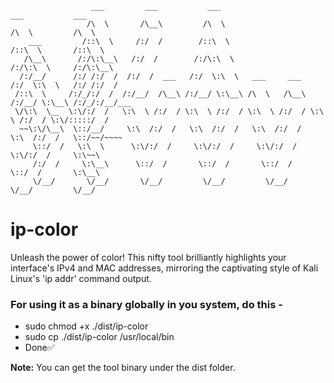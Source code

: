 
```
                  ___         ___           ___                         ___           ___     
                 /\  \       /\__\         /\  \                       /\  \         /\  \    
    ___         /::\  \     /:/  /        /::\  \                     /::\  \       /::\  \   
   /\__\       /:/\:\__\   /:/  /        /:/\:\  \                   /:/\:\  \     /:/\:\__\  
  /:/__/      /:/ /:/  /  /:/  /  ___   /:/  \:\  \   ___     ___   /:/  \:\  \   /:/ /:/  /  
 /::\  \     /:/_/:/  /  /:/__/  /\__\ /:/__/ \:\__\ /\  \   /\__\ /:/__/ \:\__\ /:/_/:/__/___
 \/\:\  \__  \:\/:/  /   \:\  \ /:/  / \:\  \ /:/  / \:\  \ /:/  / \:\  \ /:/  / \:\/:::::/  /
  ~~\:\/\__\  \::/__/     \:\  /:/  /   \:\  /:/  /   \:\  /:/  /   \:\  /:/  /   \::/~~/~~~~ 
     \::/  /   \:\  \      \:\/:/  /     \:\/:/  /     \:\/:/  /     \:\/:/  /     \:\~~\     
     /:/  /     \:\__\      \::/  /       \::/  /       \::/  /       \::/  /       \:\__\    
     \/__/       \/__/       \/__/         \/__/         \/__/         \/__/         \/__/    
```

# ip-color
Unleash the power of color! This nifty tool brilliantly highlights your interface's IPv4 and MAC addresses, mirroring the captivating style of Kali Linux's 'ip addr' command output.

### For using it as a binary globally in you system, do this -

- sudo chmod +x ./dist/ip-color
- sudo cp ./dist/ip-color /usr/local/bin
- Done✅

**Note:** You can get the tool binary under the dist folder.

